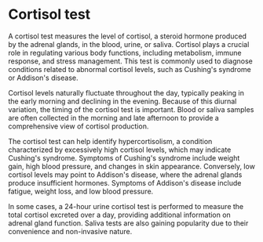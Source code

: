 <!--
source: GPT-4o
subs: late-night-salivary-cortisol-level-test, four-point-salivary-cortisol-level-test
tags: cortisol tests
-->

# Cortisol test

A cortisol test measures the level of cortisol, a steroid hormone produced by the adrenal glands, in the blood, urine, or saliva. Cortisol plays a crucial role in regulating various body functions, including metabolism, immune response, and stress management. This test is commonly used to diagnose conditions related to abnormal cortisol levels, such as Cushing's syndrome or Addison's disease.

Cortisol levels naturally fluctuate throughout the day, typically peaking in the early morning and declining in the evening. Because of this diurnal variation, the timing of the cortisol test is important. Blood or saliva samples are often collected in the morning and late afternoon to provide a comprehensive view of cortisol production.

The cortisol test can help identify hypercortisolism, a condition characterized by excessively high cortisol levels, which may indicate Cushing's syndrome. Symptoms of Cushing's syndrome include weight gain, high blood pressure, and changes in skin appearance. Conversely, low cortisol levels may point to Addison's disease, where the adrenal glands produce insufficient hormones. Symptoms of Addison's disease include fatigue, weight loss, and low blood pressure.

In some cases, a 24-hour urine cortisol test is performed to measure the total cortisol excreted over a day, providing additional information on adrenal gland function. Saliva tests are also gaining popularity due to their convenience and non-invasive nature.

